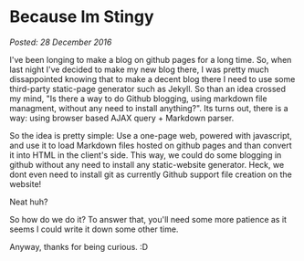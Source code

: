 Because Im Stingy
================
_Posted: 28 December 2016_

I've been longing to make a blog on github pages for a long time. So, when last night I've decided to make my new blog there, I was pretty much dissappointed knowing that to make a decent blog there I need to use some third-party static-page generator such as Jekyll. So than an idea crossed my mind, "Is there a way to do Github blogging, using markdown file managment, without any need to install anything?". Its turns out, there is a way: using browser based AJAX query + Markdown parser.

So the idea is pretty simple: Use a one-page web, powered with javascript, and use it to load Markdown files hosted on github pages and than convert it into HTML in the client's side. This way, we could do some blogging in github without any need to install any static-website generator. Heck, we dont even need to install git as currently Github support file creation on the website!

Neat huh?

So how do we do it? To answer that, you'll need some more patience as it seems I could write it down some other time.

Anyway, thanks for being curious. :D
